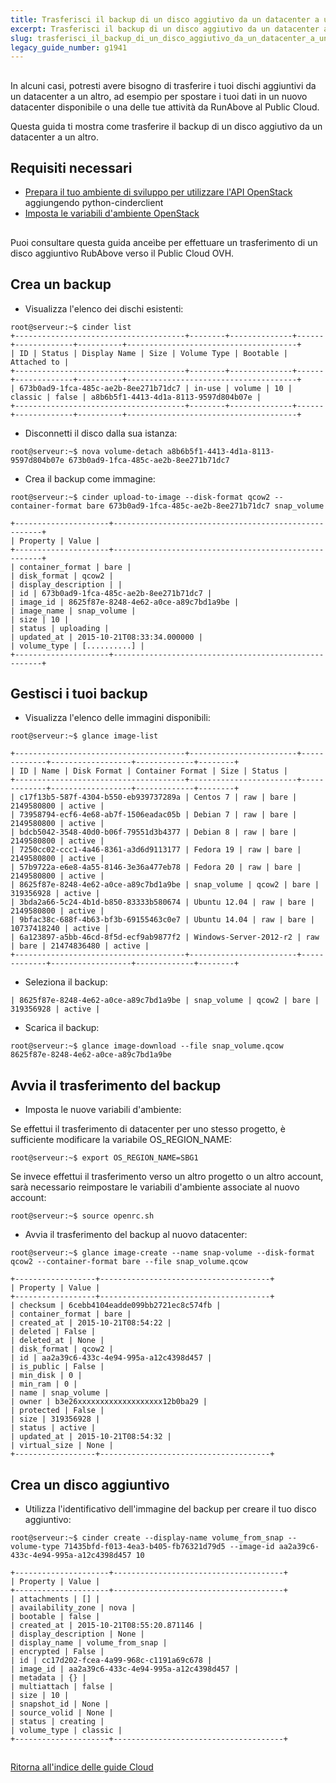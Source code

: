 ```yaml
---
title: Trasferisci il backup di un disco aggiutivo da un datacenter a un altro
excerpt: Trasferisci il backup di un disco aggiutivo da un datacenter a un altro
slug: trasferisci_il_backup_di_un_disco_aggiutivo_da_un_datacenter_a_un_altro
legacy_guide_number: g1941
---
```



## 
In alcuni casi, potresti avere bisogno di trasferire i tuoi dischi aggiuntivi da un datacenter a un altro, ad esempio per spostare i tuoi dati in un nuovo datacenter disponibile o una delle tue attività da RunAbove al Public Cloud.

Questa guida ti mostra come trasferire il backup di un disco aggiutivo da un datacenter a un altro.


## Requisiti necessari

- [Prepara il tuo ambiente di sviluppo per utilizzare l'API OpenStack]({legacy}1851) aggiungendo python-cinderclient
- [Imposta le variabili d'ambiente OpenStack]({legacy}1852)




## 
Puoi consultare questa guida anceìbe per effettuare un trasferimento di un disco aggiuntivo RubAbove verso il Public Cloud OVH.


## Crea un backup

- Visualizza l'elenco dei dischi esistenti:


```
root@serveur:~$ cinder list
+--------------------------------------+--------+--------------+------+-------------+----------+--------------------------------------+
| ID | Status | Display Name | Size | Volume Type | Bootable | Attached to |
+--------------------------------------+--------+--------------+------+-------------+----------+--------------------------------------+
| 673b0ad9-1fca-485c-ae2b-8ee271b71dc7 | in-use | volume | 10 | classic | false | a8b6b5f1-4413-4d1a-8113-9597d804b07e |
+--------------------------------------+--------+--------------+------+-------------+----------+--------------------------------------+
```


- Disconnetti il disco dalla sua istanza:


```
root@serveur:~$ nova volume-detach a8b6b5f1-4413-4d1a-8113-9597d804b07e 673b0ad9-1fca-485c-ae2b-8ee271b71dc7
```


- Crea il backup come immagine:


```
root@serveur:~$ cinder upload-to-image --disk-format qcow2 --container-format bare 673b0ad9-1fca-485c-ae2b-8ee271b71dc7 snap_volume

+---------------------+------------------------------------------------------+
| Property | Value |
+---------------------+------------------------------------------------------+
| container_format | bare |
| disk_format | qcow2 |
| display_description | |
| id | 673b0ad9-1fca-485c-ae2b-8ee271b71dc7 |
| image_id | 8625f87e-8248-4e62-a0ce-a89c7bd1a9be |
| image_name | snap_volume |
| size | 10 |
| status | uploading |
| updated_at | 2015-10-21T08:33:34.000000 |
| volume_type | [..........] |
+---------------------+------------------------------------------------------+
```





## Gestisci i tuoi backup

- Visualizza l'elenco delle immagini disponibili:


```
root@serveur:~$ glance image-list

+--------------------------------------+------------------------+-------------+------------------+-------------+--------+
| ID | Name | Disk Format | Container Format | Size | Status |
+--------------------------------------+------------------------+-------------+------------------+-------------+--------+
| c17f13b5-587f-4304-b550-eb939737289a | Centos 7 | raw | bare | 2149580800 | active |
| 73958794-ecf6-4e68-ab7f-1506eadac05b | Debian 7 | raw | bare | 2149580800 | active |
| bdcb5042-3548-40d0-b06f-79551d3b4377 | Debian 8 | raw | bare | 2149580800 | active |
| 7250cc02-ccc1-4a46-8361-a3d6d9113177 | Fedora 19 | raw | bare | 2149580800 | active |
| 57b9722a-e6e8-4a55-8146-3e36a477eb78 | Fedora 20 | raw | bare | 2149580800 | active |
| 8625f87e-8248-4e62-a0ce-a89c7bd1a9be | snap_volume | qcow2 | bare | 319356928 | active |
| 3bda2a66-5c24-4b1d-b850-83333b580674 | Ubuntu 12.04 | raw | bare | 2149580800 | active |
| 9bfac38c-688f-4b63-bf3b-69155463c0e7 | Ubuntu 14.04 | raw | bare | 10737418240 | active |
| 6a123897-a5bb-46cd-8f5d-ecf9ab9877f2 | Windows-Server-2012-r2 | raw | bare | 21474836480 | active |
+--------------------------------------+------------------------+-------------+------------------+-------------+--------+
```


- Seleziona il backup:


```
| 8625f87e-8248-4e62-a0ce-a89c7bd1a9be | snap_volume | qcow2 | bare | 319356928 | active |
```


- Scarica il backup:


```
root@serveur:~$ glance image-download --file snap_volume.qcow 8625f87e-8248-4e62-a0ce-a89c7bd1a9be
```





## Avvia il trasferimento del backup

- Imposta le nuove variabili d'ambiente:


Se effettui il trasferimento di datacenter per uno stesso progetto, è sufficiente modificare la variabile OS_REGION_NAME:


```
root@serveur:~$ export OS_REGION_NAME=SBG1
```


Se invece effettui il trasferimento verso un altro progetto o un altro account, sarà necessario reimpostare le variabili d'ambiente associate al nuovo account:


```
root@serveur:~$ source openrc.sh
```



- Avvia il trasferimento del backup al nuovo datacenter:


```
root@serveur:~$ glance image-create --name snap-volume --disk-format qcow2 --container-format bare --file snap_volume.qcow

+------------------+--------------------------------------+
| Property | Value |
+------------------+--------------------------------------+
| checksum | 6cebb4104eadde099bb2721ec8c574fb |
| container_format | bare |
| created_at | 2015-10-21T08:54:22 |
| deleted | False |
| deleted_at | None |
| disk_format | qcow2 |
| id | aa2a39c6-433c-4e94-995a-a12c4398d457 |
| is_public | False |
| min_disk | 0 |
| min_ram | 0 |
| name | snap_volume |
| owner | b3e26xxxxxxxxxxxxxxxxxxx12b0ba29 |
| protected | False |
| size | 319356928 |
| status | active |
| updated_at | 2015-10-21T08:54:32 |
| virtual_size | None |
+------------------+--------------------------------------+
```





## Crea un disco aggiuntivo

- Utilizza l'identificativo dell'immagine del backup per creare il tuo disco aggiuntivo:


```
root@serveur:~$ cinder create --display-name volume_from_snap --volume-type 71435bfd-f013-4ea3-b405-fb76321d79d5 --image-id aa2a39c6-433c-4e94-995a-a12c4398d457 10

+---------------------+--------------------------------------+
| Property | Value |
+---------------------+--------------------------------------+
| attachments | [] |
| availability_zone | nova |
| bootable | false |
| created_at | 2015-10-21T08:55:20.871146 |
| display_description | None |
| display_name | volume_from_snap |
| encrypted | False |
| id | cc17d202-fcea-4a99-968c-c1191a69c678 |
| image_id | aa2a39c6-433c-4e94-995a-a12c4398d457 |
| metadata | {} |
| multiattach | false |
| size | 10 |
| snapshot_id | None |
| source_volid | None |
| status | creating |
| volume_type | classic |
+---------------------+--------------------------------------+
```





## 
[Ritorna all'indice delle guide Cloud]({legacy}1785)


